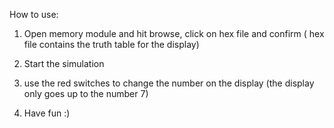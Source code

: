 How to use:

1. Open memory module and hit browse, click on hex file and confirm ( hex file contains the truth table for the display)
   
3. Start the simulation

4. use the red switches to change the number on the display (the display only goes up to the number 7)

5. Have fun :)
